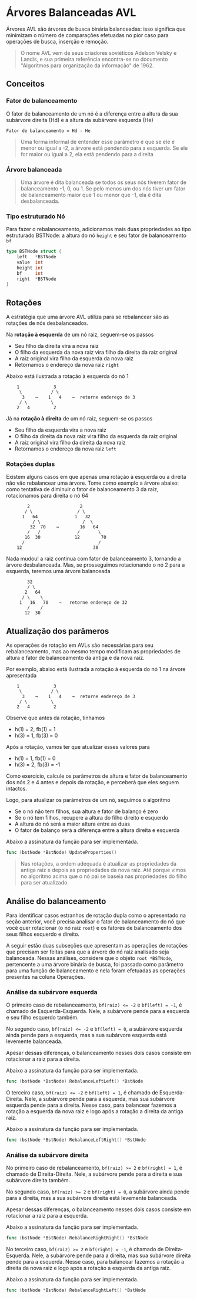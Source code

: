 # Árvores Balanceadas AVL

Árvores AVL são árvores de busca binária balanceadas: isso significa que minimizam o número de comparações efetuadas no pior caso para operações de busca, inserção e remoção.

> O nome AVL vem de seus criadores soviéticos Adelson Velsky e Landis, e sua primeira referência encontra-se no documento "Algoritmos para organização da informação" de 1962.

## Conceitos

### Fator de balanceamento

O fator de balanceamento de um nó é a diferença entre a altura da sua subárvore direita (Hd) e a altura da subárvore esquerda (He)

```
Fator de balanceamento = Hd - He
```

> Uma forma informal de entender esse parâmetro é que se ele é menor ou igual a -2, a árvore está pendendo para a esquerda. Se ele for maior ou igual a 2, ela está pendendo para a direita

### Árvore balanceada

> Uma árvore é dita balanceada se todos os seus nós tiverem fator de balanceamento -1, 0, ou 1. Se pelo menos um dos nós tiver um fator de balanceamento maior que 1 ou menor que -1, ela é dita desbalanceada.

### Tipo estruturado Nó

Para fazer o rebalanceamento, adicionamos mais duas propriedades ao tipo estruturado BSTNode: a altura do nó `height` e seu fator de balanceamento `bf`

```go
type BSTNode struct {
	left   *BSTNode
	value  int
	height int
	bf     int
	right  *BSTNode
}
```

## Rotações

A estratégia que uma árvore AVL utiliza para se rebalancear são as rotações de nós desbalanceados.

Na **rotação à esquerda** de um nó raiz, seguem-se os passos

- Seu filho da direita vira a nova raiz
- O filho da esquerda da nova raiz vira filho da direita da raiz original
- A raiz original vira filho da esquerda da nova raiz
- Retornamos o endereço da nova raiz `right`

Abaixo está ilustrada a rotação à esquerda do nó 1

```
    1             3
     \           / \
      3    →    1   4    →  retorne endereço de 3
     / \         \
    2   4         2
```

Já na **rotação à direita** de um nó raiz, seguem-se os passos

- Seu filho da esquerda vira a nova raiz
- O filho da direita da nova raiz vira filho da esquerda da raiz original
- A raiz original vira filho da direita da nova raiz
- Retornamos o endereço da nova raiz `left`

### Rotações duplas

Existem alguns casos em que apenas uma rotação à esquerda ou a direita não vão rebalancear uma árvore. Tome como exemplo a árvore abaixo: como tentativa de diminuir o fator de balanceamento 3 da raiz, rotacionamos para direita o nó 64

```
        2                   2
       / \                 / \
      1   64              1   32
          / \                /  \
         32  70    →        16   64
        /   /              /       \
       16  30             12        70
      /                            /
    12                           30  
```

Nada mudou! a raiz continua com fator de balanceamento 3, tornando a árvore desbalanceada. Mas, se prosseguimos rotacionando o nó 2 para a esquerda, teremos uma árvore balanceada

```
        32
        / \
       2   64
      / \    \
     1   16   70    →   retorne endereço de 32
        /    /
       12  30
```

## Atualização dos parâmeros

As operações de rotação em AVLs são necessárias para seu rebalanceamento, mas ao mesmo tempo modificam as propriedades de altura e fator de balanceamento da antiga e da nova raiz. 

Por exemplo, abaixo está ilustrada a rotação à esquerda do nó 1 na árvore apresentada

```
    1             3
     \           / \
      3    →    1   4    →  retorne endereço de 3
     / \         \
    2   4         2
```

Observe que antes da rotação, tinhamos

- h(1) = 2, fb(1) = 1
- h(3) = 1, fb(3) = 0

Após a rotação, vamos ter que atualizar esses valores para

- h(1) = 1, fb(1) = 0
- h(3) = 2, fb(3) = -1

Como exercício, calcule os parâmetros de altura e fator de balanceamento dos nós 2 e 4 antes e depois da rotação, e perceberá que eles seguem intactos. 

Logo, para atualizar os parâmetros de um nó, seguimos o algoritmo

- Se o nó não tem filhos, sua altura e fator de balanço é zero
- Se o nó tem filhos, recupere a altura do filho direito e esquerdo
- A altura do nó será a maior altura entre as duas
- O fator de balanço será a diferença entre a altura direita e esquerda

Abaixo a assinatura da função para ser implementada.

```go
func (bstNode *BstNode) UpdateProperties()
```

> Nas rotações, a ordem adequada é atualizar as propriedades da antiga raiz e depois as propriedades da nova raiz. Até porque vimos no algoritmo acima que o nó pai se baseia nas propriedades do filho para ser atualizado.

## Análise do balanceamento

Para identificar casos estranhos de rotação dupla como o apresentado na seção anterior, você precisa analisar o fator de balanceamento do nó que você quer rotacionar (o nó raiz `root`) e os fatores de balanceamento dos seus filhos esquerdo e direito.

A seguir estão duas subseções que apresentam as operações de rotações que precisam ser feitas para que a árvore do nó raiz analisado seja balanceada. Nessas análises, considere que o objeto `root *BSTNode`, pertencente a uma árvore binária de busca, foi passado como parâmetro para uma função de balanceamento e nela foram efetuadas as operações presentes na coluna Operações.

### Análise da subárvore esquerda

O primeiro caso de rebalanceamento, `bf(raiz) <= -2` e `bf(left) = -1`, é chamado de Esquerda-Esquerda. Nele, a subárvore pende para a esquerda e seu filho esquerdo também.

No segundo caso, `bf(raiz) <= -2` e `bf(left) = 0`, a subárvore esquerda ainda pende para a esquerda, mas a sua subárvore esquerda está levemente balanceada. 

Apesar dessas diferenças, o balanceamento nesses dois casos consiste em rotacionar a raiz para a direita.

Abaixo a assinatura da função para ser implementada.

```go
func (bstNode *BstNode) RebalanceLeftLeft() *BstNode
```

O terceiro caso, `bf(raiz) <= -2` e `bf(left) = 1`, é chamado de Esquerda-Direita. Nele, a subárvore pende para a esquerda, mas sua subárvore esquerda pende para a direita. Nesse caso, para balancear fazemos a rotação a esquerda da nova raiz e logo após a rotação a direita da antiga raiz.

Abaixo a assinatura da função para ser implementada.

```go
func (bstNode *BstNode) RebalanceLeftRight() *BstNode
```

### Análise da subárvore direita

No primeiro caso de rebalanceamento, `bf(raiz) >= 2` e `bf(right) = 1`, é chamado de Direita-Direita. Nele, a subárvore pende para a direita e sua subárvore direita também.

No segundo caso, `bf(raiz) >= 2` e `bf(right) = 0`, a subárvore ainda pende para a direita, mas a sua subárvore direita está levemente balanceada.

Apesar dessas diferenças, o balanceamento nesses dois casos consiste em rotacionar a raiz para a esquerda.

Abaixo a assinatura da função para ser implementada.

```go
func (bstNode *BstNode) RebalanceRightRight() *BstNode
```

No terceiro caso, `bf(raiz) >= 2` e `bf(right) = -1`, é chamado de Direita-Esquerda. Nele, a subárvore pende para a direita, mas sua subárvore direita pende para a esquerda. Nesse caso, para balancear fazemos a rotação a direita da nova raiz e logo após a rotação a esquerda da antiga raiz.

Abaixo a assinatura da função para ser implementada.

```go
func (bstNode *BstNode) RebalanceRightLeft() *BstNode
```